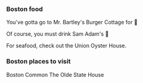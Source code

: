 ### Boston food

You've gotta go to Mr. Bartley's Burger Cottage for :hamburger:

Of course, you must drink Sam Adam's :beer:

For seafood, check out the Union Oyster House.

### Boston places to visit
 Boston Common
 The Olde State House
